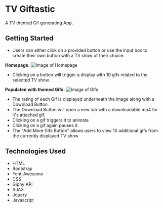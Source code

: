 # TV Giftastic
A TV themed Gif generating App.

## Getting Started
* Users can either click on a provided button or use the input box to create their own button with a TV show of their choice.

**Homepage:**
![Image of Homepage](https://raw.github.com/mshuster4/Giftastic/master/assets/images/TV-Giphtastic-blank.png)

* Clicking on a button will trigger a display with 10 gifs related to the selected TV show. 

**Populated with themed Gifs:**
![Image of Gifs](https://raw.github.com/mshuster4/Giftastic/master/assets/images/TV-Giphtastic-working.png)

* The rating of each Gif is displayed underneath the image along with a Download  Button.
* The Download Button will open a new tab with a downloadable mp4 for it's attached gif.
* Clicking on a gif triggers it to animate
* Clicking on a gif again pauses it. 
* The "Add More Gifs Button" allows users to view 10 additional gifs from the currently displayed TV show

## Technologies Used
* HTML
* Bootstrap
* Font-Awesome
* CSS
* Giphy API
* AJAX
* Jquery
* Javascript